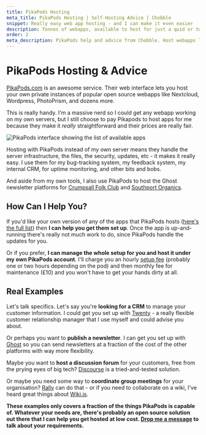 ```yaml
---
title: PikaPods Hosting
meta_title: PikaPods Hosting | Self-Hosting Advice | Chobble
snippet: Really easy web app hosting - and I can make it even easier
description: Tonnes of webapps, available to host for just a quid or two per month
order: 2
meta_description: PikaPods help and advice from Chobble. Host webapps like Nextcloud, PhotoPrism, WordPress and more
---
```


# PikaPods Hosting & Advice

[PikaPods.com](https://www.pikapods.com) is an awesome service. Their web interface lets you host your own private instances of popular open source webapps like Nextcloud, Wordpress, PhotoPrism, and dozens more.

This is really handy. I'm a massive nerd so I could get any webapp working on my own servers, but I still choose to pay Pikapods to host apps for me because they make it _really_ straightforward and their prices are really fair.

![PikaPods interface showing the list of available apps](/assets/pikapods.png)

Hosting with PikaPods instead of my own server means they handle the server infrastructure, the files, the security, updates, etc - it makes it really easy. I use them for my bug-tracking system, my feedback system, my internal CRM, for uptime monitoring, and other bits and bobs.

And aside from my own tools, I also use PikaPods to host the Ghost newsletter platforms for [Crumpsall Folk Club](/examples/crumpsall-folk-club/) and [Southport Organics](/examples/southport-organics/).

## How Can I Help You?

If you'd like your own version of any of the apps that PikaPods hosts ([here's the full list](https://www.pikapods.com/apps)) then **I can help you get them set up**. Once the app is up-and-running there's really not much work to do, since PikaPods handle the updates for you.

Or if you prefer, **I can manage the whole setup for you and host it under my own PikaPods account**. I'll charge you an hourly [setup fee](/prices/) (probably one or two hours depending on the pod) and then monthly fee for maintenance (£10) and you won't have to get your hands dirty at all.

## Real Examples

Let's talk specifics. Let's say you're **looking for a CRM** to manage your customer information. I could get you set up with [Twenty](https://twenty.com) - a really flexible customer relationship manager that I use myself and could advise you about.

Or perhaps you want to **publish a newsletter**. I can get you set up with [Ghost](https://ghost.org) so you can send newsletters at a fraction of the cost of the other platforms with way more flexibility.

Maybe you want to **host a discussion forum** for your customers, free from the prying eyes of big tech? [Discourse](https://www.discourse.org) is a tried-and-tested solution.

Or maybe you need some way to **coordinate group meetings** for your organisation? [Rally](https://rallly.co) can do that - or if you need to collaborate on a wiki, I've heard great things about [Wiki.js](https://js.wiki).

**These examples only covers a fraction of the things PikaPods is capable of. Whatever your needs are, there's probably an open source solution out there that I can help you get hosted at low cost. [Drop me a message](/contact/) to talk about your requirements.**
